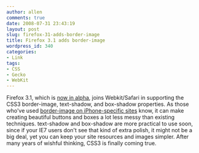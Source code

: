 ```yaml
---
author: allen
comments: true
date: 2008-07-31 23:43:19
layout: post
slug: firefox-31-adds-border-image
title: Firefox 3.1 adds border-image
wordpress_id: 340
categories:
- Link
tags:
- CSS
- Gecko
- WebKit
---
```


Firefox 3.1, which is [now in alpha](http://arstechnica.com/news.ars/post/20080730-first-look-ars-reviews-firefox-3-1-alpha-1.html), joins Webkit/Safari in supporting the CSS3 border-image, text-shadow, and box-shadow properties. As those who've used [border-image on iPhone-specific sites](http://iphoneminds.com/2008/02/part-7-taking-advantage-of-web-kit-css.html) know, it can make creating beautiful buttons and boxes a lot less messy than existing techniques. text-shadow and box-shadow are more practical to use soon, since if your IE7 users don't see that kind of extra polish, it might not be a big deal, yet you can keep your site resources and images simpler. After many years of wishful thinking, CSS3 is finally coming true.
